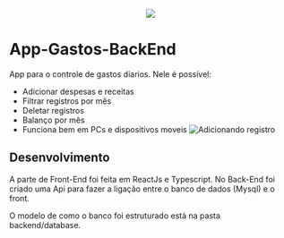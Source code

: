 <p align="center">
<img src="http://img.shields.io/static/v1?label=STATUS&message=EM%20DESENVOLVIMENTO&color=GREEN&style=for-the-badge"/>
</p>

# App-Gastos-BackEnd

App para o controle de gastos diarios. Nele é possível:

* Adicionar despesas e receitas
* Filtrar registros por mês
* Deletar registros
* Balanço por mês
* Funciona bem em PCs e dispositivos moveis
![Adicionando registro](https://user-images.githubusercontent.com/96503495/167019630-39b34abd-de18-41be-b3e5-6a882e77f8c7.gif)

## Desenvolvimento

A parte de Front-End foi feita em ReactJs e Typescript. No Back-End foi criado uma Api para fazer a ligação entre o banco de dados (Mysql) e o front. 

O modelo de como o banco foi estruturado está na pasta backend/database.



